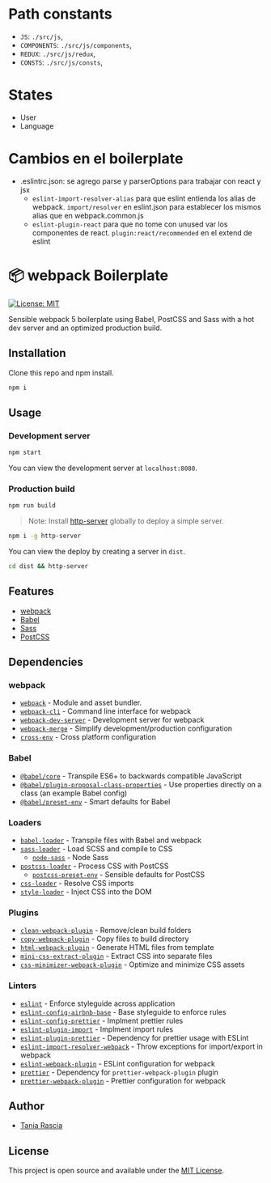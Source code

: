 # Path constants

-   `JS`: `./src/js`,
-   `COMPONENTS`: `./src/js/components`,
-   `REDUX`: `./src/js/redux`,
-   `CONSTS`: `./src/js/consts`,

# States

-   User
-   Language

# Cambios en el boilerplate

-   .eslintrc.json: se agrego parse y parserOptions para trabajar con react y jsx
    -   `eslint-import-resolver-alias` para que eslint entienda los alias de webpack. `import/resolver` en eslint.json para establecer los mismos alias que en webpack.common.js
    -   `eslint-plugin-react` para que no tome con unused var los componentes de react. `plugin:react/recommended` en el extend de eslint

# 📦 webpack Boilerplate

[![License: MIT](https://img.shields.io/badge/License-MIT-blue.svg)](https://opensource.org/licenses/MIT)

Sensible webpack 5 boilerplate using Babel, PostCSS and Sass with a hot dev server and an optimized production build.

## Installation

Clone this repo and npm install.

```bash
npm i
```

## Usage

### Development server

```bash
npm start
```

You can view the development server at `localhost:8080`.

### Production build

```bash
npm run build
```

> Note: Install [http-server](https://www.npmjs.com/package/http-server) globally to deploy a simple server.

```bash
npm i -g http-server
```

You can view the deploy by creating a server in `dist`.

```bash
cd dist && http-server
```

## Features

-   [webpack](https://webpack.js.org/)
-   [Babel](https://babeljs.io/)
-   [Sass](https://sass-lang.com/)
-   [PostCSS](https://postcss.org/)

## Dependencies

### webpack

-   [`webpack`](https://github.com/webpack/webpack) - Module and asset bundler.
-   [`webpack-cli`](https://github.com/webpack/webpack-cli) - Command line interface for webpack
-   [`webpack-dev-server`](https://github.com/webpack/webpack-dev-server) - Development server for webpack
-   [`webpack-merge`](https://github.com/survivejs/webpack-merge) - Simplify development/production configuration
-   [`cross-env`](https://github.com/kentcdodds/cross-env) - Cross platform configuration

### Babel

-   [`@babel/core`](https://www.npmjs.com/package/@babel/core) - Transpile ES6+ to backwards compatible JavaScript
-   [`@babel/plugin-proposal-class-properties`](https://babeljs.io/docs/en/babel-plugin-proposal-class-properties) - Use properties directly on a class (an example Babel config)
-   [`@babel/preset-env`](https://babeljs.io/docs/en/babel-preset-env) - Smart defaults for Babel

### Loaders

-   [`babel-loader`](https://webpack.js.org/loaders/babel-loader/) - Transpile files with Babel and webpack
-   [`sass-loader`](https://webpack.js.org/loaders/sass-loader/) - Load SCSS and compile to CSS
    -   [`node-sass`](https://github.com/sass/node-sass) - Node Sass
-   [`postcss-loader`](https://webpack.js.org/loaders/postcss-loader/) - Process CSS with PostCSS
    -   [`postcss-preset-env`](https://www.npmjs.com/package/postcss-preset-env) - Sensible defaults for PostCSS
-   [`css-loader`](https://webpack.js.org/loaders/css-loader/) - Resolve CSS imports
-   [`style-loader`](https://webpack.js.org/loaders/style-loader/) - Inject CSS into the DOM

### Plugins

-   [`clean-webpack-plugin`](https://github.com/johnagan/clean-webpack-plugin) - Remove/clean build folders
-   [`copy-webpack-plugin`](https://github.com/webpack-contrib/copy-webpack-plugin) - Copy files to build directory
-   [`html-webpack-plugin`](https://github.com/jantimon/html-webpack-plugin) - Generate HTML files from template
-   [`mini-css-extract-plugin`](https://github.com/webpack-contrib/mini-css-extract-plugin) - Extract CSS into separate files
-   [`css-minimizer-webpack-plugin`](https://webpack.js.org/plugins/css-minimizer-webpack-plugin/) - Optimize and minimize CSS assets

### Linters

-   [`eslint`](https://github.com/eslint/eslint) - Enforce styleguide across application
-   [`eslint-config-airbnb-base`](https://github.com/airbnb/javascript/tree/master/packages/eslint-config-airbnb-base) - Base styleguide to enforce rules
-   [`eslint-config-prettier`](https://github.com/prettier/eslint-config-prettier) - Implment prettier rules
-   [`eslint-plugin-import`](https://github.com/benmosher/eslint-plugin-import) - Implment import rules
-   [`eslint-plugin-prettier`](https://github.com/prettier/eslint-plugin-prettier) - Dependency for prettier usage with ESLint
-   [`eslint-import-resolver-webpack`](https://github.com/benmosher/eslint-plugin-import/tree/master/resolvers/webpack) - Throw exceptions for import/export in webpack
-   [`eslint-webpack-plugin`](https://github.com/webpack-contrib/eslint-webpack-plugin) - ESLint configuration for webpack
-   [`prettier`](https://github.com/prettier/prettier) - Dependency for `prettier-webpack-plugin` plugin
-   [`prettier-webpack-plugin`](https://github.com/hawkins/prettier-webpack-plugin) - Prettier configuration for webpack

## Author

-   [Tania Rascia](https://www.taniarascia.com)

## License

This project is open source and available under the [MIT License](LICENSE).
